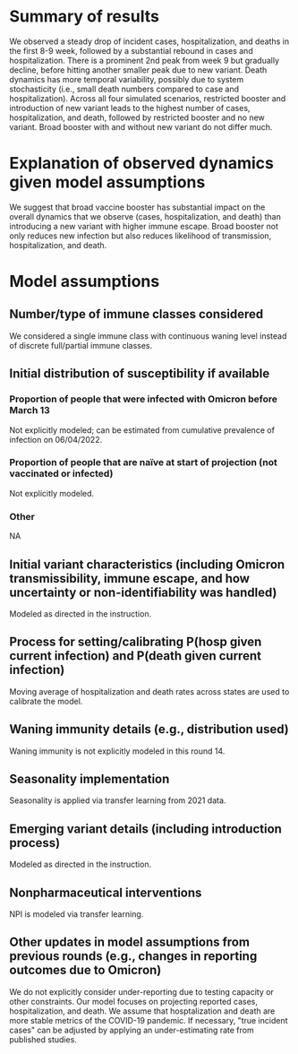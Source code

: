 
# Summary of results
We observed a steady drop of incident cases, hospitalization, and deaths in the first 8-9 week, followed by a substantial rebound in cases and hospitalization. There is a prominent 2nd peak from week 9 but gradually decline, before hitting another smaller peak due to new variant. Death dynamics has more temporal variability,
possibly due to system stochasticity (i.e., small death numbers compared to case and hospitalization).
Across all four simulated scenarios, restricted booster and introduction of new variant leads to the highest number of cases, hospitalization, and death, followed by restricted booster and no new variant. Broad booster with and without new variant do not differ much. 
# Explanation of observed dynamics given model assumptions
We suggest that broad vaccine booster has substantial impact on the overall dynamics that we observe (cases, hospitalization, and death) than introducing a new variant with higher immune escape. Broad booster not only reduces new infection but also reduces likelihood of transmission, hospitalization, and death. 
# Model assumptions
## Number/type of immune classes considered
We considered a single immune class with continuous waning level instead of discrete full/partial immune classes.
## Initial distribution of susceptibility if available
### Proportion of people that were infected with Omicron before March 13
Not explicitly modeled; can be estimated from cumulative prevalence of infection on 06/04/2022.
### Proportion of people that are naïve at start of projection (not vaccinated or infected)
Not explicitly modeled.
### Other
NA
## Initial variant characteristics (including Omicron transmissibility, immune escape, and how uncertainty or non-identifiability was handled) 
Modeled as directed in the instruction.
## Process for setting/calibrating P(hosp given current infection) and P(death given current infection)
Moving average of hospitalization and death rates across states are used to calibrate the model.
## Waning immunity details (e.g., distribution used)
Waning immunity is not explicitly modeled in this round 14.
## Seasonality implementation
Seasonality is applied via transfer learning from 2021 data.
## Emerging variant details (including introduction process)
Modeled as directed in the instruction.
## Nonpharmaceutical interventions 
NPI is modeled via transfer learning.
## Other updates in model assumptions from previous rounds (e.g., changes in reporting outcomes due to Omicron)
We do not explicitly consider under-reporting due to testing capacity or other constraints. Our model focuses on projecting reported cases, hospitalization, and death. We assume that hosptalization and death are more stable metrics of the COVID-19 pandemic. If necessary, "true incident cases" can be adjusted by applying an under-estimating rate from published studies.
